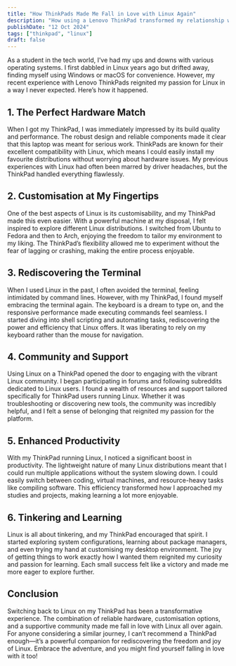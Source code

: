 ```yaml
---
title: "How ThinkPads Made Me Fall in Love with Linux Again"
description: "How using a Lenovo ThinkPad transformed my relationship with Linux."
publishDate: "12 Oct 2024"
tags: ["thinkpad", "linux"]
draft: false
---
```


As a student in the tech world, I’ve had my ups and downs with various operating systems. I first dabbled in Linux years ago but drifted away, finding myself using Windows or macOS for convenience. However, my recent experience with Lenovo ThinkPads reignited my passion for Linux in a way I never expected. Here’s how it happened.

## 1. The Perfect Hardware Match

When I got my ThinkPad, I was immediately impressed by its build quality and performance. The robust design and reliable components made it clear that this laptop was meant for serious work. ThinkPads are known for their excellent compatibility with Linux, which means I could easily install my favourite distributions without worrying about hardware issues. My previous experiences with Linux had often been marred by driver headaches, but the ThinkPad handled everything flawlessly.

## 2. Customisation at My Fingertips

One of the best aspects of Linux is its customisability, and my ThinkPad made this even easier. With a powerful machine at my disposal, I felt inspired to explore different Linux distributions. I switched from Ubuntu to Fedora and then to Arch, enjoying the freedom to tailor my environment to my liking. The ThinkPad’s flexibility allowed me to experiment without the fear of lagging or crashing, making the entire process enjoyable.

## 3. Rediscovering the Terminal

When I used Linux in the past, I often avoided the terminal, feeling intimidated by command lines. However, with my ThinkPad, I found myself embracing the terminal again. The keyboard is a dream to type on, and the responsive performance made executing commands feel seamless. I started diving into shell scripting and automating tasks, rediscovering the power and efficiency that Linux offers. It was liberating to rely on my keyboard rather than the mouse for navigation.

## 4. Community and Support

Using Linux on a ThinkPad opened the door to engaging with the vibrant Linux community. I began participating in forums and following subreddits dedicated to Linux users. I found a wealth of resources and support tailored specifically for ThinkPad users running Linux. Whether it was troubleshooting or discovering new tools, the community was incredibly helpful, and I felt a sense of belonging that reignited my passion for the platform.

## 5. Enhanced Productivity

With my ThinkPad running Linux, I noticed a significant boost in productivity. The lightweight nature of many Linux distributions meant that I could run multiple applications without the system slowing down. I could easily switch between coding, virtual machines, and resource-heavy tasks like compiling software. This efficiency transformed how I approached my studies and projects, making learning a lot more enjoyable.

## 6. Tinkering and Learning

Linux is all about tinkering, and my ThinkPad encouraged that spirit. I started exploring system configurations, learning about package managers, and even trying my hand at customising my desktop environment. The joy of getting things to work exactly how I wanted them reignited my curiosity and passion for learning. Each small success felt like a victory and made me more eager to explore further.

## Conclusion

Switching back to Linux on my ThinkPad has been a transformative experience. The combination of reliable hardware, customisation options, and a supportive community made me fall in love with Linux all over again. For anyone considering a similar journey, I can’t recommend a ThinkPad enough—it’s a powerful companion for rediscovering the freedom and joy of Linux. Embrace the adventure, and you might find yourself falling in love with it too!
